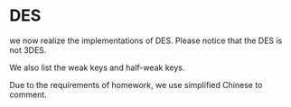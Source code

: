 # DES 
we now realize the implementations of DES. Please notice that the DES is not 3DES.

We also list the weak keys and half-weak keys. 

Due to the requirements of homework, we use simplified Chinese to comment.